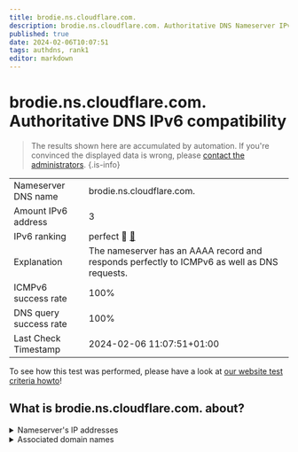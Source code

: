 ```yaml
---
title: brodie.ns.cloudflare.com.
description: brodie.ns.cloudflare.com. Authoritative DNS Nameserver IPv6 compatibility
published: true
date: 2024-02-06T10:07:51
tags: authdns, rank1
editor: markdown
---
```


# brodie.ns.cloudflare.com. Authoritative DNS IPv6 compatibility

> The results shown here are accumulated by automation. If you're convinced the displayed data is wrong, please [contact the administrators](/howto/chat). 
{.is-info}




|   |   |
| - | - |
| Nameserver DNS name | brodie.ns.cloudflare.com.
| Amount IPv6 address | 3
| IPv6 ranking | perfect :1st_place_medal: [🔗](/howto/ranking) |
| Explanation | The nameserver has an AAAA record and responds perfectly to ICMPv6 as well as DNS requests. |
| ICMPv6 success rate | 100%|
| DNS query success rate | 100% |
| Last Check Timestamp | 2024-02-06 11:07:51+01:00 |

To see how this test was performed, please have a look at [our website test criteria howto](/howto/testcriteria/authdns)!


## What is brodie.ns.cloudflare.com. about?




<details>
<summary>Nameserver's IP addresses</summary>

2803:f800:50::6ca2:c3ed

2a06:98c1:50::ac40:23ed

2606:4700:58::a29f:2ced

</details>



<details>
<summary>Associated domain names</summary>

www.bverwg.de

</details>
